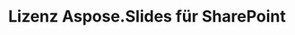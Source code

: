 ---
title: Lizenz Aspose.Slides für SharePoint
type: docs
weight: 60
url: /sharepoint/license-aspose-slides-for-sharepoint/
---
